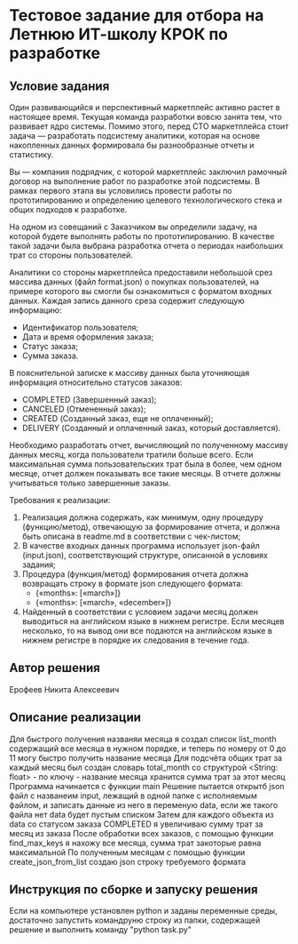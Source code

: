 # Тестовое задание для отбора на Летнюю ИТ-школу КРОК по разработке

## Условие задания

Один развивающийся и перспективный маркетплейс активно растет в настоящее время. Текущая команда разработки вовсю занята тем, что развивает ядро системы. Помимо этого, перед CTO маркетплейса стоит задача — разработать подсистему аналитики, которая на основе накопленных данных формировала бы разнообразные отчеты и статистику.

Вы — компания подрядчик, с которой маркетплейс заключил рамочный договор на выполнение работ по разработке этой подсистемы. В рамках первого этапа вы условились провести работы по прототипированию и определению целевого технологического стека и общих подходов к разработке.

На одном из совещаний с Заказчиком вы определили задачу, на которой будете выполнять работы по прототипированию. В качестве такой задачи была выбрана разработка отчета о периодах наибольших трат со стороны пользователей.

Аналитики со стороны маркетплейса предоставили небольшой срез массива данных (файл format.json) о покупках пользователей, на примере которого вы смогли бы ознакомиться с форматом входных данных. Каждая запись данного среза содержит следующую информацию:

- Идентификатор пользователя;
- Дата и время оформления заказа;
- Статус заказа;
- Сумма заказа.

В пояснительной записке к массиву данных была уточняющая информация относительно статусов заказов:

- COMPLETED (Завершенный заказ);
- CANCELED (Отмененный заказ);
- CREATED (Созданный заказ, еще не оплаченный);
- DELIVERY (Созданный и оплаченный заказ, который доставляется).

Необходимо разработать отчет, вычисляющий по полученному массиву данных месяц, когда пользователи тратили больше всего. Если максимальная сумма пользовательских трат была в более, чем одном месяце, отчет должен показывать все такие месяцы. В отчете должны учитываться только завершенные заказы.

Требования к реализации:

1. Реализация должна содержать, как минимум, одну процедуру (функцию/метод), отвечающую за формирование отчета, и должна быть описана в readme.md в соответствии с чек-листом;
2. В качестве входных данных программа использует json-файл (input.json), соответствующий структуре, описанной в условиях задания;
3. Процедура (функция/метод) формирования отчета должна возвращать строку в формате json следующего формата:
   - {«months»: [«march»]}
   - {«months»: [«march», «december»]}
4. Найденный в соответствии с условием задачи месяц должен выводиться на английском языке в нижнем регистре. Если месяцев несколько, то на вывод они все подаются на английском языке в нижнем регистре в порядке их следования в течение года.

## Автор решения

Ерофеев Никита Алексеевич

## Описание реализации

Для быстрого получения названяи месяца я создал список list_month содержащий все месяца в нужном порядке, и теперь по номеру
от 0 до 11 могу быстро получить название месяца
Для подсчёта общих трат за каждый месяц был создан словарь total_month со структурой <String: float> - по ключу - название месяца хранится сумма трат за этот месяц
Программа начинается с функции main
Решение пытается открытб json файл с названеим input, лежащий в одной папке с исполняемым файлом, и записать данные из него в переменую data, если же такого файла нет
data будет пустым списком
Затем для каждого объекта из data со статусом заказа COMPLETED я увеличиваю сумму трат за месяц из заказа
После обработки всех заказов, с помощью функции find_max_keys я нахожу все месяца, сумма трат закоторые равна максимальной
По полученным месяцам с помощью функции create_json_from_list создаю json строку требуемого формата

## Инструкция по сборке и запуску решения

Если на компьютере установлен python и заданы переменные среды, достаточно запустить командруню строку из папки, содержащей решение и выполнить команду "python task.py"
